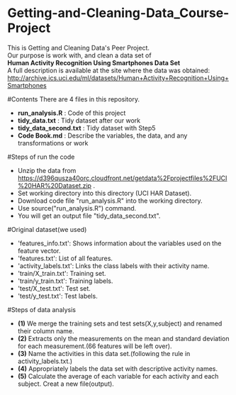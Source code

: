 Getting-and-Cleaning-Data_Course-Project
========================================
This is Getting and Cleaning Data's Peer Project.<br>
Our purpose is work with, and clean a data set of <br>
**Human Activity Recognition Using Smartphones Data Set**<br>
A full description is available at the site where the data was obtained: 
http://archive.ics.uci.edu/ml/datasets/Human+Activity+Recognition+Using+Smartphones 

#Contents
There are 4 files in this repository.<br>
* **run_analysis.R** : Code of this project
* **tidy_data.txt** : Tidy dataset after our work
* **tidy_data_second.txt** : Tidy dataset with Step5
* **Code Book.md** : Describe the variables, the data, and any transformations or work

#Steps of run the code
* Unzip the data from https://d396qusza40orc.cloudfront.net/getdata%2Fprojectfiles%2FUCI%20HAR%20Dataset.zip .
* Set working directory into this directory (UCI HAR Dataset).
* Download code file "run_analysis.R" into the working directory.
* Use source("run_analysis.R") command.
* You will get an output file "tidy_data_second.txt".

#Original dataset(we used)
- 'features_info.txt': Shows information about the variables used on the feature vector.
- 'features.txt': List of all features.
- 'activity_labels.txt': Links the class labels with their activity name.
- 'train/X_train.txt': Training set.
- 'train/y_train.txt': Training labels.
- 'test/X_test.txt': Test set.
- 'test/y_test.txt': Test labels.

#Steps of data analysis
* **(1)** We merge the training sets and test sets(X,y,subject) and renamed their column name.
* **(2)** Extracts only the measurements on the mean and standard deviation for each measurement.(66 features will be left over).
* **(3)** Name the activities in this data set.(following the rule in activity_labels.txt.)
* **(4)** Appropriately labels the data set with descriptive activity names.
* **(5)** Calculate the average of each variable for each activity and each subject. Creat a new file(output).
